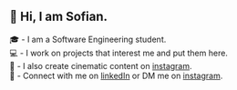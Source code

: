 ## 👋 Hi, I am Sofian.

🎓 - I am a Software Engineering student. <br/>
💻 - I work on projects that interest me and put them here. <br/>
🎥 - I also create cinematic content on [instagram](https://www.instagram.com/alehyer/). <br/>
👥 - Connect with me on [linkedIn](https://www.linkedin.com/in/syedsofianali/) or DM me on [instagram](https://www.instagram.com/alehyer/).
